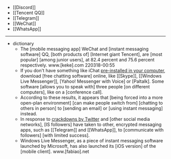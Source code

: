 - [[Discord]]
- [[Tencent QQ]]
- [[Telegram]]
- [[WeChat]]
- [[WhatsApp]]
- ---
- dictionary
    - The [mobile messaging app] WeChat and [instant messaging software] QQ, [both products of] [Internet giant Tencent], are [most popular] [among junior users], at 82.4 percent and 75.6 percent respectively. www.[keke].com
220318-00:55
    - If you don't have something like iChat [pre-installed in your computer](((Gcum10vMe))), download [free chatting software] online, like [[Skype]], [[Windows Live Messenger]], [Yahoo! Messenger with Voice] or [Paltalk]. Some software [allows you to speak with] three people [on different computers], like on a [conference call].
    - According to these results, it appears that [being forced into a more open-plan environment] [can make people switch from] [chatting to others in person] to [sending an email] or [using instant messaging] instead.
    - In response to [crackdowns by Twitter]([[Twitter]]) and [other social media networks], [IS followers] have taken to other, encrypted messaging apps, such as [[Telegram]] and [[WhatsApp]], to [communicate with followers] [with limited success].
    - Windows Live Messenger, as a piece of instant messaging software launched by Microsoft, has also launched its [iOS version] of the [mobile client]. www.[fabiao].net
